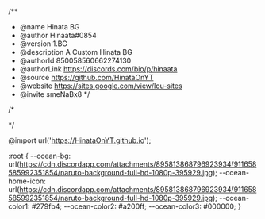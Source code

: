 /**
  *	@name Hinata BG
  *	@author Hinaata#0854
  *	@version 1.BG
  *	@description A Custom Hinata BG
  * @authorId 850058560662274130
  * @authorLink https://discords.com/bio/p/hinaata
  * @source https://github.com/HinataOnYT
  * @website https://sites.google.com/view/lou-sites
  * @invite smeNaBx8
*/

/*
                                                                                                                                                                                                          
*/

@import url('https://HinataOnYT.github.io');

:root {
  --ocean-bg: url(https://cdn.discordapp.com/attachments/895813868796923934/911658585992351854/naruto-background-full-hd-1080p-395929.jpg);
  --ocean-home-icon: url(https://cdn.discordapp.com/attachments/895813868796923934/911658585992351854/naruto-background-full-hd-1080p-395929.jpg);
  --ocean-color1: #279fb4;
  --ocean-color2: #a200ff;
  --ocean-color3: #000000;
}

